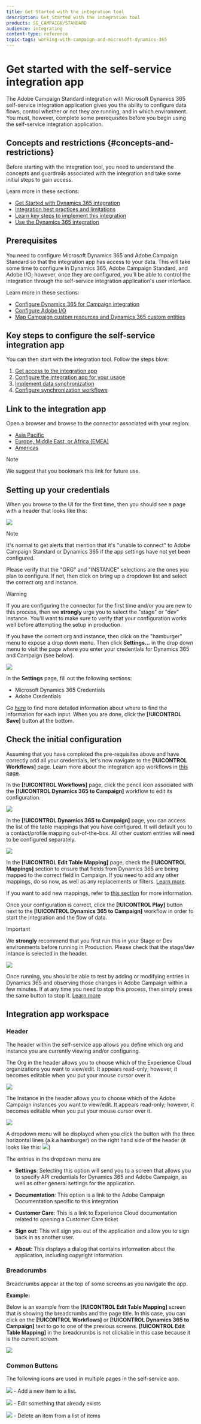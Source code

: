 ```yaml
---
title: Get Started with the integration tool 
description: Get Started with the integration tool
products: SG_CAMPAIGN/STANDARD
audience: integrating
content-type: reference
topic-tags: working-with-campaign-and-microsoft-dynamics-365
---
```


# Get started with the self-service integration app

The Adobe Campaign Standard integration with Microsoft Dynamics 365 self-service integration application gives you the ability to configure data flows, control whether or not they are running, and in which environment. You must, however, complete some prerequisites before you begin using the self-service integration application.

## Concepts and restrictions {#concepts-and-restrictions}

Before starting with the integration tool, you need to understand the concepts and guardrails associated with the integration and take some initial steps to gain access. 

Learn more in these sections:

* [Get Started with Dynamics 365 integration](../../integrating/using/d365-acs-get-started.md)
* [Integration best practices and limitations](../../integrating/using/d365-acs-notices-and-recommendations.md)
* [Learn key steps to implement this integration](../../integrating/using/d365-acs-get-started.md#request-and-implement-this-integration)
* [Use the Dynamics 365 integration](../../integrating/using/d365-acs-using-the-integration.md)

## Prerequisites 

You need to configure Microsoft Dynamics 365 and Adobe Campaign Standard so that the integration app has access to your data. This will take some time to configure in Dynamics 365, Adobe Campaign Standard, and Adobe I/O; however, once they are configured, you'll be able to control the integration through the self-service integration application's user interface. 

Learn more in these sections:

* [Configure Dynamics 365 for Campaign integration](../../integrating/using/d365-acs-configure-d365.md)
* [Configure Adobe I/O](../../integrating/using/d365-acs-configure-adobe-io.md)
* [Map Campaign custom resources and Dynamics 365 custom entities](../../integrating/using/d365-acs-notices-and-recommendations.md)

## Key steps to configure the self-service integration app

You can then start with the integration tool. Follow the steps blow:

1. [Get access to the integration app](../../integrating/using/d365-acs-self-service-app-control-access.md)
1. [Configure the integration app for your usage](../../integrating/using/d365-acs-self-service-app-settings.md)
1. [Implement data synchronization](../../integrating/using/d365-acs-self-service-app-data-sync.md)
1. [Configure synchronization workflows](../../integrating/using/d365-acs-self-service-app-workflows.md)

## Link to the integration app

Open a browser and browse to the connector associated with your region:

* [Asia Pacific](http://d365-acs-ap.ea.adobe.com/)
* [Europe, Middle East, or Africa (EMEA)](http://d365-acs-em.ea.adobe.com/)
* [Americas](http://d365-acs-na.ea.adobe.com/)

>[!NOTE]
>
> We suggest that you bookmark this link for future use.

## Setting up your credentials

When you browse to the UI for the first time, then you should see a page with a header that looks like this:    

![](assets/d365-to-acs-ui-header.png)

>[!NOTE]
>
> It's normal to get alerts that mention that it's "unable to connect" to Adobe Campaign Standard or Dynamics 365 if the app settings have not yet been configured.

Please verify that the "ORG" and "INSTANCE" selections are the ones you plan to configure.  If not, then click on bring up a dropdown list and select the correct org and instance.   

>[!WARNING]
>
> If you are configuring the connector for the first time and/or you are new to this process, then we **strongly** urge you to select the "stage" or "dev" instance. You'll want to make sure to verify that your configuration works well before attempting the setup in production.

If you have the correct org and instance, then click on the "hamburger" menu to expose a drop down menu. Then click **Settings...** in the drop down menu to visit the page where you enter your credentials for Dynamics 365 and Campaign (see below).

![](assets/d365-to-acs-ui-page-workflows-menu-pointers.png)

In the **Settings** page, fill out the following sections: 

* Microsoft Dynamics 365 Credentials
* Adobe Credentials
  
Go [here](../../integrating/using/d365-acs-self-service-app-settings.md) to find more detailed information about where to find the information  for each input. When you are done, click the **[!UICONTROL Save]** button at the bottom.

## Check the initial configuration

Assuming that you have completed the pre-requisites above and have correctly add all your credentials, let's now navigate to the **[!UICONTROL Workflows]** page. Learn more about the integration app workflows in [this page](../../integrating/using/d365-acs-self-service-app-workflows.md).

In the  **[!UICONTROL Workflows]** page, click the pencil icon associated with the **[!UICONTROL Dynamics 365 to Campaign]** workflow to edit its configuration.

![](assets/d365-to-acs-ui-page-workflows-ingress-edit-pointer.png)

In the **[!UICONTROL Dynamics 365 to Campaign]** page, you can access the list of the table mappings that you have configured.  It will default you to a contact/profile mapping out-of-the-box. All other custom entities will need to be configured separately. 

![](assets/d365-to-acs-ui-page-ingress-top-pointers.png)

In the **[!UICONTROL Edit Table Mapping]** page, check the **[!UICONTROL Mappings]** section to ensure that fields from Dynamics 365 are being mapped to the correct field in Campaign. If you need to add any other mappings, do so now, as well as any replacements or filters. [Learn more](../../integrating/using/d365-acs-self-service-app-data-sync.md).

If you want to add new mappings, refer to [this section](../../integrating/using/d365-acs-self-service-app-data-sync.md#add-a-new-mapping) for more information.

Once your configuration is correct, click the **[!UICONTROL Play]** button next to the **[!UICONTROL Dynamics 365 to Campaign]** workflow in order to start the integration and the flow of data.  

>[!IMPORTANT]
>
>We **strongly** recommend that you first run this in your Stage or Dev environments before running in Production. Please check that the stage/dev intance is selected in the header.
>

![](assets/d365-to-acs-ui-page-workflows-ingress-play-pointer.png)

Once running, you should be able to test by adding or modifying entries in Dynamics 365 and observing those changes in Adobe Campaign within a few minutes. If at any time you need to stop this process, then simply press the same button to stop it. [Learn more](../../integrating/using/d365-acs-self-service-app-workflows.md#workflow-status)

 
## Integration app workspace

### Header

The header within the self-service app allows you define which org and instance you are currently viewing and/or configuring.

The Org in the header allows you to choose which of the Experience Cloud organizations you want to view/edit. It appears read-only; however, it becomes editable when you put your mouse cursor over it.

![](assets/d365-to-acs-header-org.png)

The Instance in the header allows you to choose which of the Adobe Campaign instances you want to view/edit.   It appears read-only; however, it becomes editable when you put your mouse cursor over it.

![](assets/d365-to-acs-header-instance.png)

A dropdown menu will be displayed when you click the button with the three horizontal lines (a.k.a hamburger) on the 
right hand side of the header (it looks like this: ![](assets/d365-to-acs-icon-hamburger.png))
 
The entries in the dropdown menu are 
 
* **Settings**: Selecting this option will send you to a screen that allows you to specify API credentials for Dynamics 365 and Adobe Campaign, as well as other general settings for the application.
   
* **Documentation**: This option is a link to the Adobe Campaign Documentation specific to this integration

* **Customer Care**: This is a link to Experience Cloud documentation related to opening a Customer Care ticket 

* **Sign out**: This will sign you out of the application and allow you to sign back in as another user.  

* **About**: This displays a dialog that contains information about the application, including copyright information.

### Breadcrumbs

Breadcrumbs appear at the top of some screens as you navigate the app.

**Example:**

Below is an example from the **[!UICONTROL Edit Table Mapping]** screen that is showing the breadcrumbs and the page title. In this case, you can click on the **[!UICONTROL Workflows]** or **[!UICONTROL Dynamics 365 to Campaign]** text to go to one of the previous screens. **[!UICONTROL Edit Table Mapping]** in the breadcrumbs is not clickable in this case because it is the current screen.

![](assets/d365-to-acs-breadcrumbs-ingress.png)

### Common Buttons

The following icons are used in multiple pages in the self-service app.

![](assets/d365-to-acs-icon-add.png)  - Add a new item to a list.

![](assets/d365-to-acs-icon-edit.png) - Edit something that already exists

![](assets/d365-to-acs-icon-delete.png) - Delete an item from a list of items
